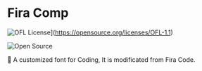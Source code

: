 # Fira Comp

![OFL License](https://github.com/Photonico/Temples/blob/master/Attachments/LicenseOFL.svg)](https://opensource.org/licenses/OFL-1.1)

![Open Source](https://github.com/Photonico/Temples/blob/master/Attachments/OpenSource.svg)

:tada: A customized font for Coding, It is modificated from Fira Code.
